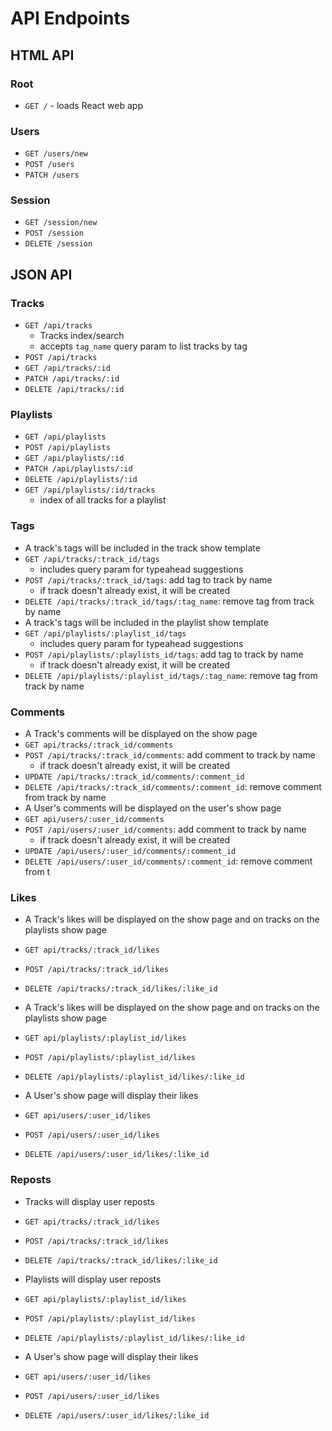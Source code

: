 # API Endpoints

## HTML API

### Root

- `GET /` - loads React web app

### Users

- `GET /users/new`
- `POST /users`
- `PATCH /users`

### Session

- `GET /session/new`
- `POST /session`
- `DELETE /session`

## JSON API

### Tracks

- `GET /api/tracks`
  - Tracks index/search
  - accepts `tag_name` query param to list tracks by tag
- `POST /api/tracks`
- `GET /api/tracks/:id`
- `PATCH /api/tracks/:id`
- `DELETE /api/tracks/:id`

### Playlists

- `GET /api/playlists`
- `POST /api/playlists`
- `GET /api/playlists/:id`
- `PATCH /api/playlists/:id`
- `DELETE /api/playlists/:id`
- `GET /api/playlists/:id/tracks`
  - index of all tracks for a playlist

### Tags

- A track's tags will be included in the track show template
- `GET /api/tracks/:track_id/tags`
  - includes query param for typeahead suggestions
- `POST /api/tracks/:track_id/tags`: add tag to track by name
  - if track doesn't already exist, it will be created
- `DELETE /api/tracks/:track_id/tags/:tag_name`: remove tag from track by
  name
- A track's tags will be included in the playlist show template
- `GET /api/playlists/:playlist_id/tags`
  - includes query param for typeahead suggestions
- `POST /api/playlists/:playlists_id/tags`: add tag to track by name
  - if track doesn't already exist, it will be created
- `DELETE /api/playlists/:playlist_id/tags/:tag_name`: remove tag from track by
  name

### Comments

  - A Track's comments will be displayed on the show page
  - `GET api/tracks/:track_id/comments`
  - `POST /api/tracks/:track_id/comments`: add comment to track by name
    - if track doesn't already exist, it will be created
  - `UPDATE /api/tracks/:track_id/comments/:comment_id`
  - `DELETE /api/tracks/:track_id/comments/:comment_id`: remove comment from track by name
  - A User's comments will be displayed on the user's show page
  - `GET api/users/:user_id/comments`
  - `POST /api/users/:user_id/comments`: add comment to track by name
    - if track doesn't already exist, it will be created
  - `UPDATE /api/users/:user_id/comments/:comment_id`
  - `DELETE /api/users/:user_id/comments/:comment_id`: remove comment from t


### Likes

- A Track's likes will be displayed on the show page and on tracks on the playlists show page

- `GET api/tracks/:track_id/likes`
- `POST /api/tracks/:track_id/likes`
- `DELETE /api/tracks/:track_id/likes/:like_id`

- A Track's likes will be displayed on the show page and on tracks on the playlists show page

- `GET api/playlists/:playlist_id/likes`
- `POST /api/playlists/:playlist_id/likes`
- `DELETE /api/playlists/:playlist_id/likes/:like_id`

- A User's show page will display their likes
- `GET api/users/:user_id/likes`
- `POST /api/users/:user_id/likes`
- `DELETE /api/users/:user_id/likes/:like_id`

### Reposts

  - Tracks  will display user reposts

  - `GET api/tracks/:track_id/likes`
  - `POST /api/tracks/:track_id/likes`
  - `DELETE /api/tracks/:track_id/likes/:like_id`

  - Playlists will display user reposts

  - `GET api/playlists/:playlist_id/likes`
  - `POST /api/playlists/:playlist_id/likes`
  - `DELETE /api/playlists/:playlist_id/likes/:like_id`

  - A User's show page will display their likes
  - `GET api/users/:user_id/likes`
  - `POST /api/users/:user_id/likes`
  - `DELETE /api/users/:user_id/likes/:like_id`
